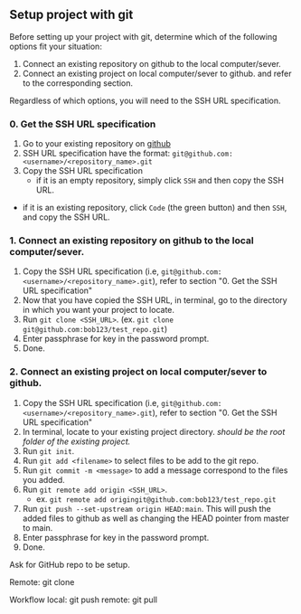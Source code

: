 ## Setup project with git
Before setting up your project with git, determine which of the following options fit your situation:
1. Connect an existing repository on github to the local computer/sever.
2. Connect an existing project on local computer/sever to github.
and refer to the corresponding section.

Regardless of which options, you will need to the SSH URL specification.

### 0. Get the SSH URL specification
1. Go to your existing repository on [github](https://github.com/)
2. SSH URL specification have the format: `git@github.com:<username>/<repository_name>.git`
3. Copy the SSH URL specification
    - if it is an empty repository, simply click `SSH` and then copy the SSH URL.
- if it is an existing repository, click `Code` (the green button) and then `SSH`, and copy the SSH URL.

### 1. Connect an existing repository on github to the local computer/sever.
1. Copy the SSH URL specification (i.e, `git@github.com:<username>/<repository_name>.git`), refer to section "0. Get the SSH URL specification"
3. Now that you have copied the SSH URL, in terminal, go to the directory in which you want your project to locate.
4. Run `git clone <SSH_URL>`. (ex. `git clone git@github.com:bob123/test_repo.git`)
5. Enter passphrase for key in the password prompt.
6. Done.

### 2. Connect an existing project on local computer/sever to github.
1. Copy the SSH URL specification (i.e, `git@github.com:<username>/<repository_name>.git`), refer to section "0. Get the SSH URL specification"
2. In terminal, locate to your existing project directory. *should be the root folder of the existing project.*
3. Run `git init`.
4. Run `git add <filename>` to select files to be add to the git repo.
5. Run `git commit -m <message>` to add a message correspond to the files you added.
6. Run `git remote add origin <SSH_URL>`.
    - ex. `git remote add origingit@github.com:bob123/test_repo.git`
7. Run `git push --set-upstream origin HEAD:main`. This will push the added files to github as well as changing the HEAD pointer from master to main.
8. Enter passphrase for key in the password prompt.
9. Done.

Ask for GitHub repo to be setup.

Remote:
git clone


Workflow
local: git push
remote: git pull

